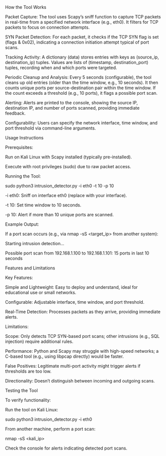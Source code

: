 How the Tool Works

Packet Capture:
The tool uses Scapy’s sniff function to capture TCP packets in real-time from a specified network interface (e.g., eth0). It filters for TCP packets to focus on connection attempts.


SYN Packet Detection:
For each packet, it checks if the TCP SYN flag is set (flags & 0x02), indicating a connection initiation attempt typical of port scans.


Tracking Activity:
A dictionary (data) stores entries with keys as (source_ip, destination_ip) tuples.
Values are lists of (timestamp, destination_port) tuples, recording when and which ports were targeted.


Periodic Cleanup and Analysis:
Every 5 seconds (configurable), the tool cleans up old entries (older than the time window, e.g., 10 seconds).
It then counts unique ports per source-destination pair within the time window.
If the count exceeds a threshold (e.g., 10 ports), it flags a possible port scan.


Alerting:
Alerts are printed to the console, showing the source IP, destination IP, and number of ports scanned, providing immediate feedback.


Configurability:
Users can specify the network interface, time window, and port threshold via command-line arguments.



Usage Instructions

Prerequisites:

Run on Kali Linux with Scapy installed (typically pre-installed).

Execute with root privileges (sudo) due to raw packet access.



Running the Tool:

sudo python3 intrusion_detector.py -i eth0 -t 10 -p 10

-i eth0: Sniff on interface eth0 (replace with your interface).

-t 10: Set time window to 10 seconds.

-p 10: Alert if more than 10 unique ports are scanned.



Example Output:

If a port scan occurs (e.g., via nmap -sS <target_ip> from another system):

Starting intrusion detection...

Possible port scan from 192.168.1.100 to 192.168.1.101: 15 ports in last 10 seconds



Features and Limitations

Key Features:

Simple and Lightweight: Easy to deploy and understand, ideal for educational use or small networks.

Configurable: Adjustable interface, time window, and port threshold.

Real-Time Detection: Processes packets as they arrive, providing immediate alerts.



Limitations:

Scope: Only detects TCP SYN-based port scans; other intrusions (e.g., SQL injection) require additional rules.

Performance: Python and Scapy may struggle with high-speed networks; a C-based tool (e.g., using libpcap directly) would be faster.

False Positives: Legitimate multi-port activity might trigger alerts if thresholds are too low.

Directionality: Doesn’t distinguish between incoming and outgoing scans.



Testing the Tool


To verify functionality:

Run the tool on Kali Linux:

sudo python3 intrusion_detector.py -i eth0

From another machine, perform a port scan:

nmap -sS <kali_ip>

Check the console for alerts indicating detected port scans.
